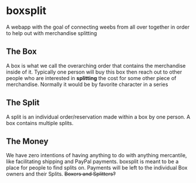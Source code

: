 # boxsplit
A webapp with the goal of connecting weebs from all over together in order to help out with merchandise splitting
## The Box
A box is what we call the overarching order that contains the merchandise inside of it. Typically one person will buy this box then reach out to other people who are interested in **splitting** the cost for some other piece of merchandise. Normally it would be by favorite character in a series
## The Split
A split is an individual order/reservation made within a box by one person. A box contains multiple splits.
## The Money
We have zero intentions of having anything to do with anything mercantile, like facilitating shipping and PayPal payments. boxsplit is meant to be a place for people to find splits on. Payments will be left to the individual Box owners and their Splits. ~~Boxers and Splitters?~~ 
